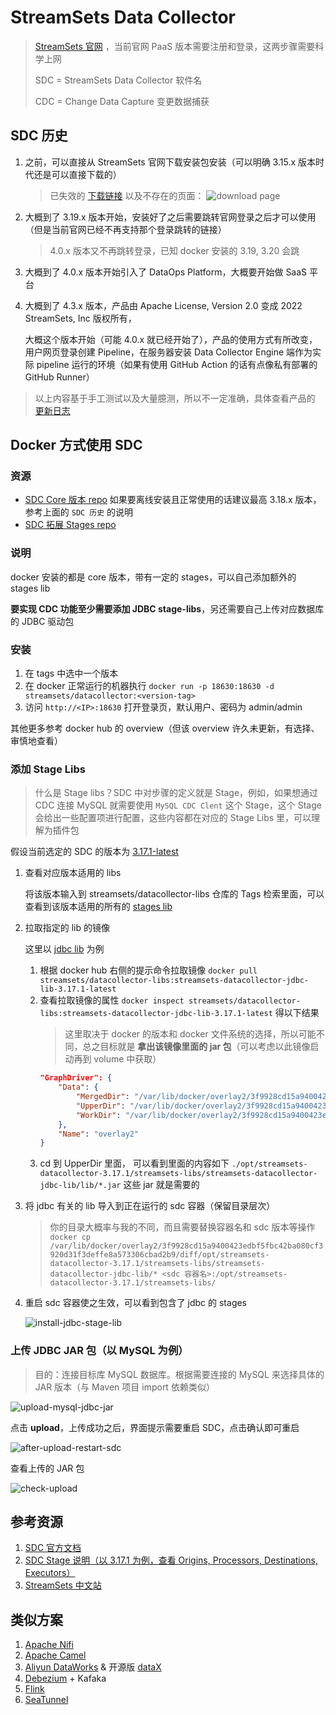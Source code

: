 # StreamSets Data Collector
> [StreamSets 官网](https://streamsets.com/) ，当前官网 PaaS 版本需要注册和登录，这两步骤需要科学上网
>
> SDC = StreamSets Data Collector 软件名
>
> CDC = Change Data Capture 变更数据捕获

## SDC 历史
1. 之前，可以直接从 StreamSets 官网下载安装包安装（可以明确 3.15.x 版本时代还是可以直接下载的）
   > 已失效的 [下载链接](https://streamsets.com/products/dataops-platform/data-collector/download/) 以及不存在的页面：
   > ![download page](./assets/sdc/download.png)

2. 大概到了 3.19.x 版本开始，安装好了之后需要跳转官网登录之后才可以使用（但是当前官网已经不再支持那个登录跳转的链接）
   > 4.0.x 版本又不再跳转登录，已知 docker 安装的 3.19, 3.20 会跳

3. 大概到了 4.0.x 版本开始引入了 DataOps Platform，大概要开始做 SaaS 平台

4. 大概到了 4.3.x 版本，产品由 Apache License, Version 2.0 变成 2022 StreamSets, Inc 版权所有，

   大概这个版本开始（可能 4.0.x 就已经开始了），产品的使用方式有所改变，用户网页登录创建 Pipeline，在服务器安装 Data Collector Engine 端作为实际 pipeline 运行的环境（如果有使用 GitHub Action 的话有点像私有部署的 GitHub Runner）

> 以上内容基于手工测试以及大量臆测，所以不一定准确，具体查看产品的 [更新日志](https://docs.streamsets.com/portal/datacollector/3.22.x/help/datacollector/UserGuide/WhatsNew/WhatsNew_Title.html#concept_mv5_jys_x4b)

## Docker 方式使用 SDC
### 资源
- [SDC Core 版本 repo](https://hub.docker.com/r/streamsets/datacollector/tags) 如果要离线安装且正常使用的话建议最高 3.18.x 版本，参考上面的 `SDC 历史` 的说明
- [SDC 拓展 Stages repo](https://hub.docker.com/r/streamsets/datacollector-libs/tags)

### 说明
docker 安装的都是 core 版本，带有一定的 stages，可以自己添加额外的 stages lib

**要实现 CDC 功能至少需要添加 JDBC stage-libs**，另还需要自己上传对应数据库的 JDBC 驱动包

### 安装
1. 在 tags 中选中一个版本
2. 在 docker 正常运行的机器执行 `docker run -p 18630:18630 -d streamsets/datacollector:<version-tag>`
3. 访问 `http://<IP>:18630` 打开登录页，默认用户、密码为 admin/admin

其他更多参考 docker hub 的 overview（但该 overview 许久未更新，有选择、审慎地查看）

### 添加 Stage Libs
> 什么是 Stage libs？SDC 中对步骤的定义就是 Stage，例如，如果想通过 CDC 连接 MySQL 就需要使用 `MySQL CDC Clent` 这个 Stage，这个 Stage 会给出一些配置项进行配置，这些内容都在对应的 Stage Libs 里，可以理解为插件包

假设当前选定的 SDC 的版本为 [3.17.1-latest](https://hub.docker.com/r/streamsets/datacollector/tags?page=1&name=3.17.1-latest)

1. 查看对应版本适用的 libs

   将该版本输入到 streamsets/datacollector-libs 仓库的 Tags 检索里面，可以查看到该版本适用的所有的 [stages lib](https://hub.docker.com/r/streamsets/datacollector-libs/tags?page=1&name=3.17.1-latest)
2. 拉取指定的 lib 的镜像

   这里以 [jdbc lib](https://hub.docker.com/r/streamsets/datacollector-libs/tags?page=1&name=streamsets-datacollector-jdbc-lib-3.17.1-latest) 为例

   1. 根据 docker hub 右侧的提示命令拉取镜像 `docker pull streamsets/datacollector-libs:streamsets-datacollector-jdbc-lib-3.17.1-latest`
   2. 查看拉取镜像的属性 `docker inspect streamsets/datacollector-libs:streamsets-datacollector-jdbc-lib-3.17.1-latest` 得以下结果
      > 这里取决于 docker 的版本和 docker 文件系统的选择，所以可能不同，总之目标就是 **拿出该镜像里面的 jar 包**（可以考虑以此镜像启动再到 volume 中获取）
       ``` json
       "GraphDriver": {
           "Data": {
               "MergedDir": "/var/lib/docker/overlay2/3f9928cd15a9400423edbf5fbc42ba080cf3920d31f3deffe8a573306cbad2b9/merged",
               "UpperDir": "/var/lib/docker/overlay2/3f9928cd15a9400423edbf5fbc42ba080cf3920d31f3deffe8a573306cbad2b9/diff",
               "WorkDir": "/var/lib/docker/overlay2/3f9928cd15a9400423edbf5fbc42ba080cf3920d31f3deffe8a573306cbad2b9/work"
           },
           "Name": "overlay2"
       }
       ```
   3. cd 到 UpperDir 里面， 可以看到里面的内容如下 `./opt/streamsets-datacollector-3.17.1/streamsets-libs/streamsets-datacollector-jdbc-lib/lib/*.jar` 这些 jar 就是需要的
3. 将 jdbc 有关的 lib 导入到正在运行的 sdc 容器（保留目录层次）
   > 你的目录大概率与我的不同，而且需要替换容器名和 sdc 版本等操作
   `docker cp /var/lib/docker/overlay2/3f9928cd15a9400423edbf5fbc42ba080cf3920d31f3deffe8a573306cbad2b9/diff/opt/streamsets-datacollector-3.17.1/streamsets-libs/streamsets-datacollector-jdbc-lib/* <sdc 容器名>:/opt/streamsets-datacollector-3.17.1/streamsets-libs/`
4. 重启 sdc 容器使之生效，可以看到包含了 jdbc 的 stages

   ![install-jdbc-stage-lib](./assets/sdc/install-jdbc-stage-lib.gif)

### 上传 JDBC JAR 包（以 MySQL 为例）
> 目的：连接目标库 MySQL 数据库。根据需要连接的 MySQL 来选择具体的 JAR 版本（与 Maven 项目 import 依赖类似）

![upload-mysql-jdbc-jar](./assets/sdc/upload-mysql-jdbc-jar.png)

点击 **upload**，上传成功之后，界面提示需要重启 SDC，点击确认即可重启

![after-upload-restart-sdc](./assets/sdc/after-upload-restart-sdc.png)

查看上传的 JAR 包

![check-upload](./assets/sdc/check-upload.png)

## 参考资源
1. [SDC 官方文档](https://docs.streamsets.com/)
2. [SDC Stage 说明（以 3.17.1 为例，查看 Origins, Processors, Destinations, Executors）](https://docs.streamsets.com/portal/datacollector/3.17.x/help/index.html)
3. [StreamSets 中文站](http://streamsets.vip/)

## 类似方案
1. [Apache Nifi](https://nifi.apache.org/)
2. [Apache Camel](https://camel.apache.org/)
3. [Aliyun DataWorks](https://www.aliyun.com/product/bigdata/ide) & 开源版 [dataX](https://github.com/alibaba/datax)
4. [Debezium](https://debezium.io/) + Kafaka
5. [Flink](https://flink.apache.org/)
6. [SeaTunnel](https://seatunnel.apache.org)
